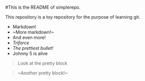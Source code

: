 #This is the README of simplerepo.

This repository is a toy repository for the purpose of learning git.

 * Markdown!
 * ~More markdown!~
 * And even more!
 * _Triforce_
 * _The prettiest bullet!_
 * Johnny 5 is alive

> Look at the pretty block

> ~Another pretty block!~
